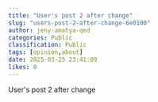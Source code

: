 ```yaml
---
title: "User's post 2 after change"
slug: "users-post-2-after-change-6e0100"
author: jeny-amatya-qed
categories: Public
classification: Public
tags: [opinion,about]
date: 2025-03-25 23:41:09 
likes: 0
---
```


User's post 2 after change